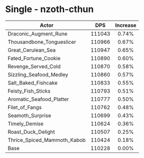 # Single - nzoth-cthun
| Actor | DPS | Increase |
|---|:---:|:---:|
|Draconic_Augment_Rune|111043|0.74%|
|Thousandbone_Tongueslicer|110966|0.67%|
|Great_Cerulean_Sea|110947|0.65%|
|Fated_Fortune_Cookie|110890|0.60%|
|Revenge_Served_Cold|110870|0.58%|
|Sizzling_Seafood_Medley|110860|0.57%|
|Salt_Baked_Fishcake|110833|0.55%|
|Feisty_Fish_Sticks|110793|0.51%|
|Aromatic_Seafood_Platter|110777|0.50%|
|Filet_of_Fangs|110762|0.48%|
|Seamoth_Surprise|110699|0.43%|
|Timely_Demise|110624|0.36%|
|Roast_Duck_Delight|110507|0.25%|
|Thrice_Spiced_Mammoth_Kabob|110424|0.18%|
|Base|110228|0.00%|
